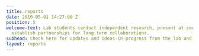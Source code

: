 ```yaml
---
title: reports
date: 2016-05-01 14:27:00 Z
position: 5
welcome-text: Lab students conduct independent research, present at conferences, and
  establish partnerships for long term collaborations.
subhead: Check here for updates and ideas-in-progress from the lab and the field.
layout: reports
---
```


